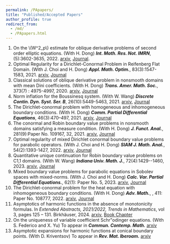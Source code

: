 ```yaml
---
permalink: /PApapers/
title: "Published/Accepted Papers"
author_profile: true
redirect_from: 
  - /md/
  - /PApapers.html
---
```



  1. On the \\(W^2_p\\) estimate for oblique derivative problems of second order elliptic equations. (With H. Dong) ***Int. Math. Res. Not. IMRN***, (5):3602-3635, 2022. [arxiv](https://arxiv.org/abs/1808.02124), [Journal](https://academic.oup.com/imrn/article/2022/5/3602/5897731).
  2. Optimal Regularity for a Dirichlet-Conormal Problem in Reifenberg Flat Domain. (With J. Choi and H. Dong) ***Appl. Math. Optim.***, 83(3):1547-1583, 2021. [arxiv](https://arxiv.org/abs/1904.00545), [Journal](https://link.springer.com/article/10.1007/s00245-019-09600-2)
  3. Classical solutions of oblique derivative problem in nonsmooth domains with mean Dini coefficients. (With H. Dong) ***Trans. Amer. Math. Soc.***, 373(7) : 4975-4997, 2020. [arxiv](https://arxiv.org/abs/1904.02766), [Journal](https://www.ams.org/journals/tran/2020-373-07/S0002-9947-2020-08042-8/)
  4. Norm inflation for the Boussinesq system. (With W. Wang) ***Discrete Contin. Dyn. Syst. Ser. B***, 26(10):5449-5463, 2021. [arxiv](https://arxiv.org/abs/1912.06114), [Journal](https://www.aimsciences.org/article/doi/10.3934/dcdsb.2020353)
  5. The Dirichlet-conormal problem with homogeneous and inhomogeneous boundary conditions. (With H. Dong) ***Comm. Partial Differential Equations***, 46(3):470–497, 2021. [arxiv](https://arxiv.org/abs/2003.10980), [Journal](https://www.tandfonline.com/doi/full/10.1080/03605302.2020.1845204)
  6. The conormal and Robin boundary value problems in nonsmooth domains satisfying a measure condition. (With H. Dong) ***J. Funct. Anal.***, 281(9):Paper No. 109167, 32, 2021. [arxiv](https://arxiv.org/abs/2007.12059), [Journal](https://www.sciencedirect.com/science/article/pii/S0022123621002494?via%3Dihub)
  7. Optimal regularity of mixed Dirichlet conormal boundary value problems for parabolic operators. (With J. Choi and H. Dong) ***SIAM J. Math. Anal.***, 54(2):1393-1427, 2022. [arxiv](https://arxiv.org/abs/2101.01654), [Journal](https://epubs.siam.org/doi/10.1137/21M1461344)
  8. Quantitative unique continuation for Robin boundary value problems on C1,1 domains. (With W. Wang) ***Indiana Univ. Math. J.***, 72(4):1429--1460, 2023. [arxiv](https://arxiv.org/abs/2111.01766), [Journal](https://www.iumj.indiana.edu/oai/2023/72/9769/9769.xml)
  9. Mixed boundary value problems for parabolic equations in Sobolev spaces with mixed-norms. (With J. Choi and H. Dong) ***Calc. Var. Partial Differential Equations.***, 62(1): Paper No. 5, 2023. [arxiv](https://arxiv.org/abs/2203.03321), [Journal](https://link.springer.com/article/10.1007/s00526-022-02327-z)
  10. The Dirichlet-conormal problem for the heat equation with inhomogeneous boundary conditions. (With H. Dong) ***Adv. Math.***, , 411: Paper No. 108777, 2022. [arxiv](https://arxiv.org/abs/2111.12076), [Journal](https://www.sciencedirect.com/science/article/pii/S0001870822005941?via%3Dihub)
  11. Asymptotics of harmonic functions in the absence of monotonicity formulas. In *Extended Abstracts, 2021/2022, Trends in Mathematics*, vol 3, pages 125 – 131. Birkhäuser, 2024. [arxiv](https://arxiv.org/abs/2305.00612), [Book Chapter](https://link.springer.com/chapter/10.1007/978-3-031-48579-4_13)
  12. On the uniqueness of variable coefficient Schr\"odinger equations. (With S. Federico and X. Yu) To appear in ***Commun. Contemp. Math.*** [arxiv](https://arxiv.org/abs/2211.03740)
  13. Asymptotic expansions for harmonic functions at conical boundary points. (With D. Kriventsov) To appear in ***Rev. Mat. Iberoam.*** [arxiv](https://arxiv.org/abs/2307.10517)









